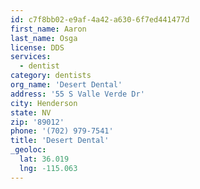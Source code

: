 ```yaml
---
id: c7f8bb02-e9af-4a42-a630-6f7ed441477d
first_name: Aaron
last_name: Osga
license: DDS
services:
  - dentist
category: dentists
org_name: 'Desert Dental'
address: '55 S Valle Verde Dr'
city: Henderson
state: NV
zip: '89012'
phone: '(702) 979-7541'
title: 'Desert Dental'
_geoloc:
  lat: 36.019
  lng: -115.063
---
```

